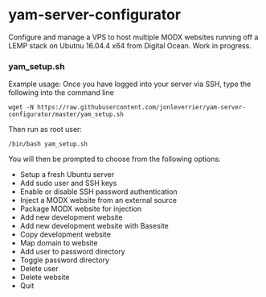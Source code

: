 # yam-server-configurator
Configure and manage a VPS to host multiple MODX websites running off a LEMP stack on Ubutnu 16.04.4 x64 from Digital Ocean. Work in progress.

### yam_setup.sh

Example usage:
Once you have logged into your server via SSH, type the following into the command line
```
wget -N https://raw.githubusercontent.com/jonleverrier/yam-server-configurator/master/yam_setup.sh
```

Then run as root user:
```
/bin/bash yam_setup.sh
```
You will then be prompted to choose from the following options:
* Setup a fresh Ubuntu server
* Add sudo user and SSH keys
* Enable or disable SSH password authentication
* Inject a MODX website from an external source
* Package MODX website for injection
* Add new development website
* Add new development website with Basesite
* Copy development website
* Map domain to website
* Add user to password directory
* Toggle password directory
* Delete user
* Delete website
* Quit
